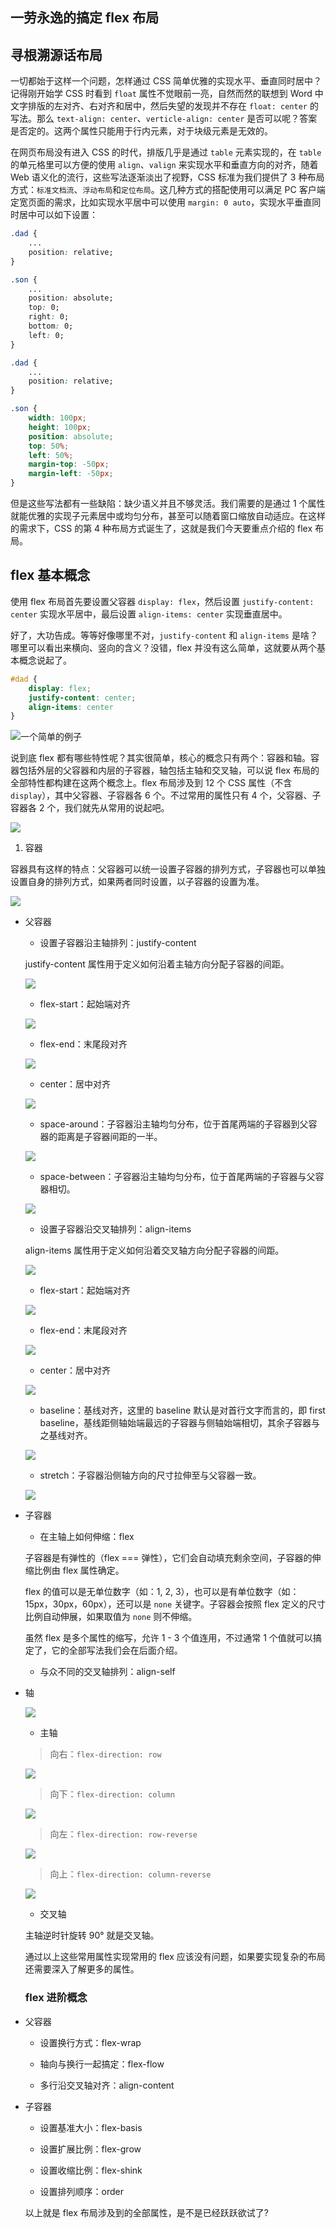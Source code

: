 ## 一劳永逸的搞定 flex 布局

## 寻根溯源话布局

一切都始于这样一个问题，怎样通过 CSS 简单优雅的实现水平、垂直同时居中？记得刚开始学 CSS 时看到 `float` 属性不觉眼前一亮，自然而然的联想到 Word 中文字排版的左对齐、右对齐和居中，然后失望的发现并不存在 `float: center` 的写法。那么 `text-align: center`、`verticle-align: center` 是否可以呢？答案是否定的。这两个属性只能用于行内元素，对于块级元素是无效的。

在网页布局没有进入 CSS 的时代，排版几乎是通过 `table` 元素实现的，在 `table` 的单元格里可以方便的使用 `align`、`valign` 来实现水平和垂直方向的对齐，随着 Web 语义化的流行，这些写法逐渐淡出了视野，CSS 标准为我们提供了 3 种布局方式：`标准文档流`、`浮动布局`和`定位布局`。这几种方式的搭配使用可以满足 PC 客户端定宽页面的需求，比如实现水平居中可以使用 `margin: 0 auto`，实现水平垂直同时居中可以如下设置：

```css
.dad {
    ...
    position: relative;
}

.son {
    ...
    position: absolute;
    top: 0;
    right: 0;
    bottom: 0;
    left: 0;
}
```

```css
.dad {
    ...
    position: relative;
}

.son {
    width: 100px;
    height: 100px;
    position: absolute;
    top: 50%;
    left: 50%;
    margin-top: -50px;
    margin-left: -50px;
}
```

但是这些写法都有一些缺陷：缺少语义并且不够灵活。我们需要的是通过 1 个属性就能优雅的实现子元素居中或均匀分布，甚至可以随着窗口缩放自动适应。在这样的需求下，CSS 的第 4 种布局方式诞生了，这就是我们今天要重点介绍的 flex 布局。

## flex 基本概念

使用 flex 布局首先要设置父容器 `display: flex`，然后设置 `justify-content: center` 实现水平居中，最后设置 `align-items: center` 实现垂直居中。

好了，大功告成。等等好像哪里不对，`justify-content` 和 `align-items` 是啥？哪里可以看出来横向、竖向的含义？没错，flex 并没有这么简单，这就要从两个基本概念说起了。

``` css
#dad {
    display: flex;
    justify-content: center;
    align-items: center
}
```

![一个简单的例子](./flex-box/assets/base.gif)

说到底 flex 都有哪些特性呢？其实很简单，核心的概念只有两个：容器和轴。容器包括外层的父容器和内层的子容器，轴包括主轴和交叉轴，可以说 flex 布局的全部特性都构建在这两个概念上。flex 布局涉及到 12 个 CSS 属性（不含 `display`），其中父容器、子容器各 6 个。不过常用的属性只有 4 个，父容器、子容器各 2 个，我们就先从常用的说起吧。

![](./flex-box/assets/base-concept.png)

1. 容器

容器具有这样的特点：父容器可以统一设置子容器的排列方式，子容器也可以单独设置自身的排列方式，如果两者同时设置，以子容器的设置为准。

![](./flex-box/assets/box.png)

- 父容器

  - 设置子容器沿主轴排列：justify-content

  justify-content 属性用于定义如何沿着主轴方向分配子容器的间距。

  ![](./flex-box/assets/justify-content-base.png)

    - flex-start：起始端对齐

    ![](./flex-box/assets/justify-content/flex-start.png)

    - flex-end：末尾段对齐

    ![](./flex-box/assets/justify-content/flex-end.png)

    - center：居中对齐

    ![](./flex-box/assets/justify-content/center.png)

    - space-around：子容器沿主轴均匀分布，位于首尾两端的子容器到父容器的距离是子容器间距的一半。

    ![](./flex-box/assets/justify-content/space-around.png)

    - space-between：子容器沿主轴均匀分布，位于首尾两端的子容器与父容器相切。

    ![](./flex-box/assets/justify-content/space-between.png)

  - 设置子容器沿交叉轴排列：align-items

  align-items 属性用于定义如何沿着交叉轴方向分配子容器的间距。

  ![](./flex-box/assets/align-items-base.png)

    - flex-start：起始端对齐

    ![](././flex-box/assets/align-items/flex-start.png)

    - flex-end：末尾段对齐

    ![](./flex-box/assets/align-items/flex-end.png)

    - center：居中对齐

    ![](./flex-box/assets/align-items/center.png)

    - baseline：基线对齐，这里的 baseline 默认是对首行文字而言的，即 first baseline，基线距侧轴始端最远的子容器与侧轴始端相切，其余子容器与之基线对齐。

    ![](./flex-box/assets/align-items/baseline.png)

    - stretch：子容器沿侧轴方向的尺寸拉伸至与父容器一致。

    ![](./flex-box/assets/align-items/stretch.png)

- 子容器

  - 在主轴上如何伸缩：flex

  子容器是有弹性的（flex === 弹性），它们会自动填充剩余空间，子容器的伸缩比例由 flex 属性确定。

  flex 的值可以是无单位数字（如：1, 2, 3），也可以是有单位数字（如：15px，30px，60px），还可以是 `none` 关键字。子容器会按照 flex 定义的尺寸比例自动伸展，如果取值为 `none` 则不伸缩。

  虽然 flex 是多个属性的缩写，允许 1 - 3 个值连用，不过通常 1 个值就可以搞定了，它的全部写法我们会在后面介绍。

  - 与众不同的交叉轴排列：align-self

- 轴

  ![](./flex-box/assets/axis.png)

  - 主轴

  > 向右：`flex-direction: row`

  ![](./flex-box/assets/4axis/row.gif)

  > 向下：`flex-direction: column`

  ![](./flex-box/assets/4axis/column.gif)

  > 向左：`flex-direction: row-reverse`

  ![](./flex-box/assets/4axis/row-reverse.gif)

  > 向上：`flex-direction: column-reverse`

  ![](./flex-box/assets/4axis/column-reverse.gif)
  

  - 交叉轴

  主轴逆时针旋转 90° 就是交叉轴。

  通过以上这些常用属性实现常用的 flex 应该没有问题，如果要实现复杂的布局还需要深入了解更多的属性。

  ### flex 进阶概念

- 父容器

  - 设置换行方式：flex-wrap

  - 轴向与换行一起搞定：flex-flow

  - 多行沿交叉轴对齐：align-content

- 子容器

  - 设置基准大小：flex-basis

  - 设置扩展比例：flex-grow

  - 设置收缩比例：flex-shink

  - 设置排列顺序：order

  以上就是 flex 布局涉及到的全部属性，是不是已经跃跃欲试了?


